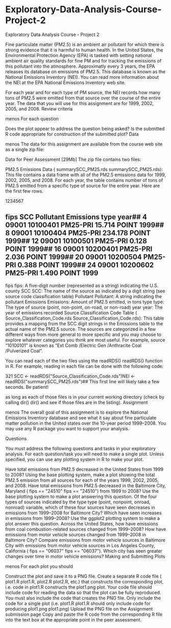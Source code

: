 # Exploratory-Data-Analysis-Course-Project-2
Exploratory Data Analysis Course - Project 2

Fine particulate matter (PM2.5) is an ambient air pollutant for which there is strong evidence that it is harmful to human health. In the United States, the Environmental Protection Agency (EPA) is tasked with setting national ambient air quality standards for fine PM and for tracking the emissions of this pollutant into the atmosphere. Approximatly every 3 years, the EPA releases its database on emissions of PM2.5. This database is known as the National Emissions Inventory (NEI). You can read more information about the NEI at the EPA National Emissions Inventory web site.

For each year and for each type of PM source, the NEI records how many tons of PM2.5 were emitted from that source over the course of the entire year. The data that you will use for this assignment are for 1999, 2002, 2005, and 2008.
Review criteria

menos 
For each question

Does the plot appear to address the question being asked?
Is the submitted R code appropriate for construction of the submitted plot?
Data

menos 
The data for this assignment are available from the course web site as a single zip file:

Data for Peer Assessment [29Mb]
The zip file contains two files:

PM2.5 Emissions Data (
summarySCC_PM25.rds
summarySCC_PM25.rds): This file contains a data frame with all of the PM2.5 emissions data for 1999, 2002, 2005, and 2008. For each year, the table contains number of tons of PM2.5 emitted from a specific type of source for the entire year. Here are the first few rows.

1234567
##     fips      SCC Pollutant Emissions  type year## 4  09001 10100401  PM25-PRI    15.714 POINT 1999## 8  09001 10100404  PM25-PRI   234.178 POINT 1999## 12 09001 10100501  PM25-PRI     0.128 POINT 1999## 16 09001 10200401  PM25-PRI     2.036 POINT 1999## 20 09001 10200504  PM25-PRI     0.388 POINT 1999## 24 09001 10200602  PM25-PRI     1.490 POINT 1999

fips
fips: A five-digit number (represented as a string) indicating the U.S. county
SCC
SCC: The name of the source as indicated by a digit string (see source code classification table)
Pollutant
Pollutant: A string indicating the pollutant
Emissions
Emissions: Amount of PM2.5 emitted, in tons
type
type: The type of source (point, non-point, on-road, or non-road)
year
year: The year of emissions recorded
Source Classification Code Table (
Source_Classification_Code.rds
Source_Classification_Code.rds): This table provides a mapping from the SCC digit strings in the Emissions table to the actual name of the PM2.5 source. The sources are categorized in a few different ways from more general to more specific and you may choose to explore whatever categories you think are most useful. For example, source “10100101” is known as “Ext Comb /Electric Gen /Anthracite Coal /Pulverized Coal”.

You can read each of the two files using the 
readRDS()
readRDS() function in R. For example, reading in each file can be done with the following code:

321
SCC <- readRDS("Source_Classification_Code.rds")NEI <- readRDS("summarySCC_PM25.rds")## This first line will likely take a few seconds. Be patient!

as long as each of those files is in your current working directory (check by calling 
dir()
dir() and see if those files are in the listing).
Assignment

menos 
The overall goal of this assignment is to explore the National Emissions Inventory database and see what it say about fine particulate matter pollution in the United states over the 10-year period 1999–2008. You may use any R package you want to support your analysis.

Questions

You must address the following questions and tasks in your exploratory analysis. For each question/task you will need to make a single plot. Unless specified, you can use any plotting system in R to make your plot.

Have total emissions from PM2.5 decreased in the United States from 1999 to 2008? Using the base plotting system, make a plot showing the total PM2.5 emission from all sources for each of the years 1999, 2002, 2005, and 2008.
Have total emissions from PM2.5 decreased in the Baltimore City, Maryland (
fips == "24510"
fips == "24510") from 1999 to 2008? Use the base plotting system to make a plot answering this question.
Of the four types of sources indicated by the 
type
type (point, nonpoint, onroad, nonroad) variable, which of these four sources have seen decreases in emissions from 1999–2008 for Baltimore City? Which have seen increases in emissions from 1999–2008? Use the ggplot2 plotting system to make a plot answer this question.
Across the United States, how have emissions from coal combustion-related sources changed from 1999–2008?
How have emissions from motor vehicle sources changed from 1999–2008 in Baltimore City?
Compare emissions from motor vehicle sources in Baltimore City with emissions from motor vehicle sources in Los Angeles County, California (
fips == "06037"
fips == "06037"). Which city has seen greater changes over time in motor vehicle emissions?
Making and Submitting Plots

menos 
For each plot you should

Construct the plot and save it to a PNG file.
Create a separate R code file (
plot1.R
plot1.R, 
plot2.R
plot2.R, etc.) that constructs the corresponding plot, i.e. code in plot1.R constructs the plot1.png plot. Your code file should include code for reading the data so that the plot can be fully reproduced. You must also include the code that creates the PNG file. Only include the code for a single plot (i.e. 
plot1.R
plot1.R should only include code for producing 
plot1.png
plot1.png)
Upload the PNG file on the Assignment submission page
Copy and paste the R code from the corresponding R file into the text box at the appropriate point in the peer assessment.
